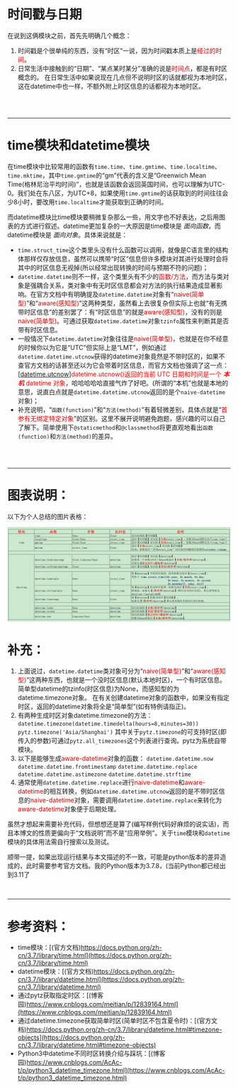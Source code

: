 # 时间戳与日期

在说到这俩模块之前，首先先明确几个概念：
1. 时间戳是个很单纯的东西，没有“时区”一说，因为时间戳本质上是<font color=#DD0000>经过的时间</font>。
2. 日常生活中接触到的“日期”、“某点某时某分”准确的说是<font color=#DD0000>时间点</font>，都是有时区概念的。
在日常生活中如果说现在几点但不说明时区的话就都视为本地时区，这在datetime中也一样，不额外附上时区信息的话都视为本地时区。



<br>
<br>

***
# time模块和datetime模块


在time模块中比较常用的函数有``time.time``、``time.gmtime``、``time.localtime``、``time.mktime``，其中``time.gmtime``的“gm”代表的含义是“Greenwich Mean Time(格林尼治平均时间)”，也就是该函数会返回英国时间，也可以理解为UTC-0。我们处在东八区，为UTC+8，如果使用``time.gmtime``的话获取到的时间往往会少8小时，要改用``time.localtime``才能获取到正确的时间。

而datetime模块比time模块要稍微复杂那么一些，用文字也不好表达，之后用图表的方式进行叙述。datetime更加复杂的一大原因是time模块是 _面向函数_，而datetime模块是 _面向对象_。具体来说就是：
- ``time.struct_time``这个类里头没有什么函数可以调用，就像是C语言里的结构体那样仅存放信息，虽然可以携带“时区”信息但许多模块对其进行处理时会将其中的时区信息无视掉(所以经常出现转换的时间与预期不符的问题)；
- ``datetime.datetime``则不一样，这个类里头有不少的<font color=#DD0000>函数/方法</font>，而方法与类对象是强耦合关系，类对象中有无时区信息都会对方法的执行结果造成显著影响。在官方文档中有明确提及``datetime.datetime``对象有“<font color=#DD0000>naive(简单型)</font>”和“<font color=#DD0000>aware(感知型)</font>”这两种类型，虽然看上去很复杂但实际上也就“有无携带时区信息”的差别罢了：有“时区信息”的就是<font color=#DD0000>aware(感知型)</font>，没有的则是<font color=#DD0000>naive(简单型)</font>。可通过获取``datetime.datetime``对象``tzinfo``属性来判断其是否带有时区信息。
- 一般情况下``datetime.datetime``对象往往是<font color=#DD0000>naive(简单型)</font>，也就是在你不经意的时候你以为它是“UTC”但实际上是“LMT”，例如通过``datetime.datetime.utcnow``获得的datetime对象竟然是不带时区的，如果不查官方文档的话甚至还以为它会带着时区信息，而官方文档也强调了这一点：[[datetime.utcnow](https://docs.python.org/zh-cn/3.7/library/datetime.html#datetime.datetime.utcnow)]<font color =#FF0000>datetime.utcnow()返回的当前 UTC 日期和时间是一个 _**本机**_ datetime 对象</font>，哈哈哈哈哈直接气炸了好吧。(所谓的“本机”也就是本地的意思，说直白点就是``datetime.datetime.utcnow``返回的是个``naive-datetime``对象)；
- 补充说明，“``函数(function)``”和“``方法(method)``”有着轻微差别，具体点就是“<font color=#DD0000>首参有无绑定特定对象</font>”的区别。这里不展开说明避免跑题，感兴趣的可以自己了解下。简单使用下``@staticmethod``和``@classmethod``将更直观地看出``函数(function)``和``方法(method)``的差异。

<br>
<br>

***
# 图表说明：

以下为个人总结的图片表格：


![表格截图](./source/1.png)


# 补充：

1. 上面说过，``datetime.datetime``类对象可分为“<font color=#DD0000>naive(简单型)</font>”和“<font color=#DD0000>aware(感知型)</font>”这两种东西，也就是一个没时区信息(默认本地时区)，一个有时区信息。
简单型datetime的tzinfo(时区信息)为None，而感知型的为datetime.timezone对象。
在有关创建datetime对象的函数中，如果没有指定时区，返回的datetime对象将全是“简单型”(如有特例请指正)。
2. 有两种生成时区对象datetime.timezone的方法：
``datetime.timezone(datetime.timedelta(hours=8,minutes=30))``
``pytz.timezone('Asia/Shanghai')``
其中关于``pytz.timezone``的可支持时区(即传入的参数)可通过``pytz.all_timezones``这个列表进行查询。pytz为系统自带模块。
3. 以下是能够生成<font color=#DD0000>aware-datetime</font>对象的函数：
``datetime.datetime.now``
``datetime.datetime.fromtimestamp``
``datetime.datetime.replace``
``datetime.datetime.astimezone``
``datetime.datetime.strftime``
4. 通常使用``datetime.datetime.replace``进行<font color=#DD0000>naive-datetime</font>和<font color=#DD0000>aware-datetime</font>的相互转换，例如``datetime.datetime.utcnow``返回的是不带时区信息的<font color=#DD0000>naive-datetime</font>对象，需要调用``datetime.datetime.replace``来转化为<font color=#DD0000>aware-datetime</font>对象便于后期处理。

虽然才想起来需要补充代码，但想想还是算了(编写样例代码好麻烦的说实话)，而且本博文的性质更偏向于“文档说明”而不是“应用举例”。关于``time``模块和``datetime``模块的具体用法需自行搜索以及测试。

顺带一提，如果出现运行结果与本文描述的不一致，可能是python版本的差异造成的，此时需要参考官方文档。我的Python版本为3.7.8，(当前Python都已经出到3.11了

<br>


***

# 参考资料：
- time模块：[(官方文档)https://docs.python.org/zh-cn/3.7/library/time.html](https://docs.python.org/zh-cn/3.7/library/time.html)
- datetime模块：[(官方文档)https://docs.python.org/zh-cn/3.7/library/datetime.html](https://docs.python.org/zh-cn/3.7/library/datetime.html)
- 通过pytz获取指定时区：[(博客园)https://www.cnblogs.com/meitian/p/12839164.html](https://www.cnblogs.com/meitian/p/12839164.html)
- 通过datetime.timezone获取简单时区(简单时区不包含夏令时)：[(官方文档)https://docs.python.org/zh-cn/3.7/library/datetime.html#timezone-objects](https://docs.python.org/zh-cn/3.7/library/datetime.html#timezone-objects)
- Python3中datetime不同时区转换介绍与踩坑：[(博客园)https://www.cnblogs.com/AcAc-t/p/python3_datetime_timezone.html](https://www.cnblogs.com/AcAc-t/p/python3_datetime_timezone.html)

